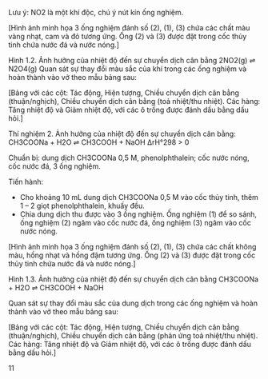 Lưu ý: NO2 là một khí độc, chú ý nút kín ống nghiệm.

[Hình ảnh minh họa 3 ống nghiệm đánh số (2), (1), (3) chứa các chất màu vàng nhạt, cam và đỏ tương ứng. Ống (2) và (3) được đặt trong cốc thủy tinh chứa nước đá và nước nóng.]

Hình 1.2. Ảnh hưởng của nhiệt độ đến sự chuyển dịch cân bằng 2NO2(g) ⇌ N2O4(g)
Quan sát sự thay đổi màu sắc của khí trong các ống nghiệm và hoàn thành vào vở theo mẫu bảng sau:

[Bảng với các cột: Tác động, Hiện tượng, Chiều chuyển dịch cân bằng (thuận/nghịch), Chiều chuyển dịch cân bằng (toả nhiệt/thu nhiệt). Các hàng: Tăng nhiệt độ và Giảm nhiệt độ, với các ô trống được đánh dấu bằng dấu hỏi.]

Thí nghiệm 2. Ảnh hưởng của nhiệt độ đến sự chuyển dịch cân bằng:
CH3COONa + H2O ⇌ CH3COOH + NaOH        ΔrH°298 > 0

Chuẩn bị: dung dịch CH3COONa 0,5 M, phenolphthalein; cốc nước nóng, cốc nước đá, 3 ống nghiệm.

Tiến hành:
- Cho khoảng 10 mL dung dịch CH3COONa 0,5 M vào cốc thủy tinh, thêm 1 – 2 giọt phenolphthalein, khuấy đều.
- Chia dung dịch thu được vào 3 ống nghiệm. Ống nghiệm (1) để so sánh, ống nghiệm (2) ngâm vào cốc nước đá, ống nghiệm (3) ngâm vào cốc nước nóng.

[Hình ảnh minh họa 3 ống nghiệm đánh số (2), (1), (3) chứa các chất không màu, hồng nhạt và hồng đậm tương ứng. Ống (2) và (3) được đặt trong cốc thủy tinh chứa nước đá và nước nóng.]

Hình 1.3. Ảnh hưởng của nhiệt độ đến sự chuyển dịch cân bằng
CH3COONa + H2O ⇌ CH3COOH + NaOH

Quan sát sự thay đổi màu sắc của dung dịch trong các ống nghiệm và hoàn thành vào vở theo mẫu bảng sau:

[Bảng với các cột: Tác động, Hiện tượng, Chiều chuyển dịch cân bằng (thuận/nghịch), Chiều chuyển dịch cân bằng (phản ứng toả nhiệt/thu nhiệt). Các hàng: Tăng nhiệt độ và Giảm nhiệt độ, với các ô trống được đánh dấu bằng dấu hỏi.]

11